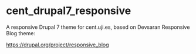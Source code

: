 cent_drupal7_responsive
=======================

A responsive Drupal 7 theme for cent.uji.es, based on Devsaran Responsive Blog theme:

https://drupal.org/project/responsive_blog


